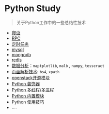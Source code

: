 # Python Study
> 关于Python工作中的一些总结性技术

* [爬虫](crawlers/)
* [RPC](rpc/)
* [定时任务](scheduler_task/study_apscheduler/)
* [mysql](contributed_modules/mysql/)
* [mongodb](contributed_modules/mongodb/)
* [redis](contributed_modules/redis/)
* [数据分析](data_analysis/)：`maptplotlib`, `malb` , `numpy`, `tesseract`
* [页面解析技术](page_parser/): `bs4`, `xpath`
* [openstack开源模块](OpenStack/oslo_/)
* [Python 装饰器](decorator.md)
* [Python 多线程/多进程](standard_library/threads/)
* [Python 内置模块](standard_library/)
* Python 使用技巧
* ....

